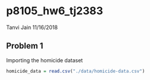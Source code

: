 p8105\_hw6\_tj2383
================
Tanvi Jain
11/16/2018

Problem 1
---------

Importing the homicide dataset

``` r
homicide_data = read.csv("./data/homicide-data.csv")
```
